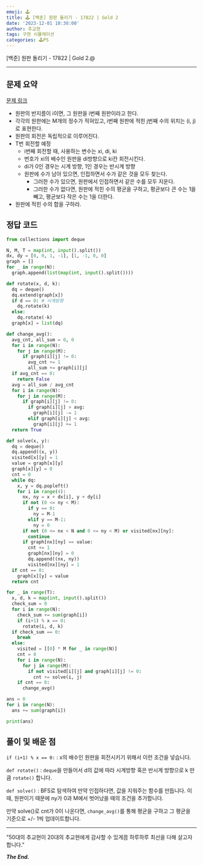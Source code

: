 ```yaml
---
emoji: 🕹️
title: 🕹️ [백준] 원판 돌리기 - 17822 | Gold 2
date: '2023-12-01 10:30:00'
author: 추교현
tags: 구현 시뮬레이션
categories: 🕹️PS
---
```


[백준] 원판 돌리기 - 17822 | Gold 2.@

---

## 문제 요약

[문제 링크](https://www.acmicpc.net/problem/17822)

- 원판의 반지름이 i이면, 그 원판을 i번째 원판이라고 한다.
- 각각의 원판에는 M개의 정수가 적혀있고, i번째 원판에 적힌 j번째 수의 위치는 (i, j)로 표현한다.
- 원판의 회전은 독립적으로 이루어진다.
- T번 회전할 예정
  - i번째 회전할 때, 사용하는 변수는 xi, di, ki
  - 번호가 xi의 배수인 원판을 di방향으로 ki칸 회전시킨다.
  - di가 0인 경우는 시계 방향, 1인 경우는 반시계 방향
  - 원판에 수가 남아 있으면, 인접하면서 수가 같은 것을 모두 찾는다.
    - 그러한 수가 있으면, 원판에서 인접하면서 같은 수를 모두 지운다.
    - 그러한 수가 없다면, 원판에 적힌 수의 평균을 구하고, 평균보다 큰 수는 1을 빼고, 평균보다 작은 수는 1을 더한다.
- 원판에 적힌 수의 합을 구하라.

## 정답 코드

```python
from collections import deque

N, M, T = map(int, input().split())
dx, dy = [0, 0, 1, -1], [1, -1, 0, 0]
graph = []
for _ in range(N):
  graph.append(list(map(int, input().split())))

def rotate(x, d, k):
  dq = deque()
  dq.extend(graph[x])
  if d == 0: # 시계방향
    dq.rotate(k)
  else:
    dq.rotate(-k)
  graph[x] = list(dq)

def change_avg():
  avg_cnt, all_sum = 0, 0
  for i in range(N):
    for j in range(M):
      if graph[i][j] != 0:
        avg_cnt += 1
        all_sum += graph[i][j]
  if avg_cnt == 0:
    return False
  avg = all_sum / avg_cnt
  for i in range(N):
    for j in range(M):
      if graph[i][j] != 0:
        if graph[i][j] > avg:
          graph[i][j] -= 1
        elif graph[i][j] < avg:
          graph[i][j] += 1
  return True

def solve(x, y):
  dq = deque()
  dq.append((x, y))
  visited[x][y] = 1
  value = graph[x][y]
  graph[x][y] = 0
  cnt = 0
  while dq:
    x, y = dq.popleft()
    for i in range(4):
      nx, ny = x + dx[i], y + dy[i]
      if not (0 <= ny < M):
        if y == 0:
          ny = M-1
        elif y == M-1:
          ny = 0
      if not (0 <= nx < N and 0 <= ny < M) or visited[nx][ny]:
        continue
      if graph[nx][ny] == value:
        cnt += 1
        graph[nx][ny] = 0
        dq.append((nx, ny))
        visited[nx][ny] = 1
  if cnt == 0:
    graph[x][y] = value
  return cnt

for _ in range(T):
  x, d, k = map(int, input().split())
  check_sum = 0
  for i in range(N):
    check_sum += sum(graph[i])
    if (i+1) % x == 0:
      rotate(i, d, k)
  if check_sum == 0:
    break
  else:
    visited = [[0] * M for _ in range(N)]
    cnt = 0
    for i in range(N):
      for j in range(M):
        if not visited[i][j] and graph[i][j] != 0:
          cnt += solve(i, j)
    if cnt == 0:
      change_avg()

ans = 0
for i in range(N):
  ans += sum(graph[i])

print(ans)
```

## 풀이 및 배운 점

`if (i+1) % x == 0:` : x의 배수인 원판을 회전시키기 위해서 이런 조건을 넣습니다.

`def rotate()` : `deque`을 만들어서 d의 값에 따라 시계방향 혹은 반시계 방향으로 k 만큼 `rotate()` 합니다.

`def solve()` : BFS로 탐색하여 만약 인접하다면, 값을 지워주는 함수를 만듭니다. 이때, 원판이기 때문에 ny가 0과 M에서 벗어났을 때의 조건을 추가합니다.

만약 solve()로 cnt가 0이 나온다면, `change_avg()`를 통해 평균을 구하고 그 평균을 기준으로 +/- 1씩 업데이트합니다.

---

"50대의 추교현이 20대의 추교현에게 감사할 수 있게끔 하루하루 최선을 다해 살고자 합니다."

**_The End._**
